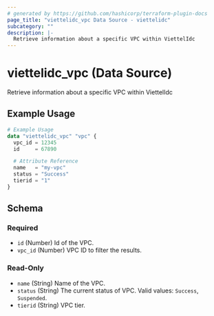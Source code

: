 ```yaml
---
# generated by https://github.com/hashicorp/terraform-plugin-docs
page_title: "viettelidc_vpc Data Source - viettelidc"
subcategory: ""
description: |-
  Retrieve information about a specific VPC within ViettelIdc
---
```


# viettelidc_vpc (Data Source)

Retrieve information about a specific VPC within ViettelIdc

## Example Usage

```terraform
# Example Usage
data "viettelidc_vpc" "vpc" {
  vpc_id = 12345
  id     = 67890

  # Attribute Reference
  name   = "my-vpc"
  status = "Success"
  tierid = "1"
}
```

<!-- schema generated by tfplugindocs -->
## Schema

### Required

- `id` (Number) Id of the VPC.
- `vpc_id` (Number) VPC ID to filter the results.

### Read-Only

- `name` (String) Name of the VPC.
- `status` (String) The current status of VPC. Valid values: `Success`, `Suspended`.
- `tierid` (String) VPC tier.
